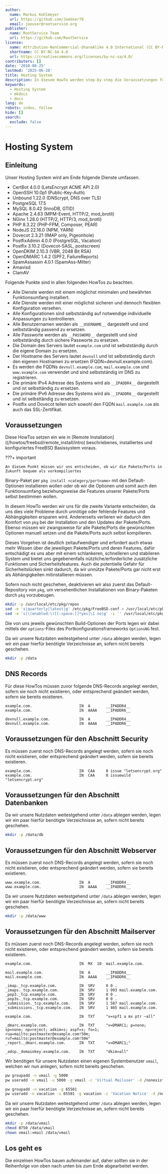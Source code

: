```yaml
---
author:
  name: Markus Kohlmeyer
  url: https://github.com/JoeUser78
  email: joeuser@rootservice.org
publisher:
  name: RootService Team
  url: https://github.com/RootService
license:
  name: Attribution-NonCommercial-ShareAlike 4.0 International (CC BY-NC-SA 4.0)
  shortname: CC BY-NC-SA 4.0
  url: https://creativecommons.org/licenses/by-nc-sa/4.0/
contributers: []
date: '2010-08-25'
lastmod: '2025-06-28'
title: Hosting System
description: In diesem HowTo werden step-by-step die Voraussetzungen für ein Hosting System auf Basis von FreeBSD 64Bit auf einem dedizierten Server beschrieben.
keywords:
  - Hosting System
  - mkdocs
  - docs
lang: de
robots: index, follow
hide: []
search:
  exclude: false
---
```

# Hosting System

## Einleitung

Unser Hosting System wird am Ende folgende Dienste umfassen.

- CertBot 4.0.0 (LetsEncrypt ACME API 2.0)
- OpenSSH 10.0p1 (Public-Key-Auth)
- Unbound 1.22.0 (DNScrypt, DNS over TLS)
- PostgreSQL 17.5
- MySQL 8.0.42 (InnoDB, GTID)
- Apache 2.4.63 (MPM-Event, HTTP/2, mod_brotli)
- NGinx 1.28.0 (HTTP/2, HTTP/3, mod_brotli)
- PHP 8.3.22 (PHP-FPM, Composer, PEAR)
- NodeJS 22.16.0 (NPM, YARN)
- Dovecot 2.3.21 (IMAP only, Pigeonhole)
- PostfixAdmin 4.0.0 (PostgreSQL, Vacation)
- Postfix 3.10.2 (Dovecot-SASL, postscreen)
- OpenDKIM 2.10.3 (VBR, 2048 Bit RSA)
- OpenDMARC 1.4.2 (SPF2, FailureReports)
- SpamAssassin 4.0.1 (SpamAss-Milter)
- Amavisd
- ClamAV

Folgende Punkte sind in allen folgenden HowTos zu beachten.

- Alle Dienste werden mit einem möglichst minimalen und bewährten Funktionsumfang installiert.
- Alle Dienste werden mit einer möglichst sicheren und dennoch flexiblen Konfiguration versehen.
- Alle Konfigurationen sind selbstständig auf notwendige individuelle Anpassungen zu kontrollieren.
- Alle Benutzernamen werden als `__USERNAME__` dargestellt und sind selbstständig passend zu ersetzen.
- Alle Passworte werden als `__PASSWORD__` dargestellt und sind selbstständig durch sichere Passworte zu ersetzen.
- Die Domain des Servers lautet `example.com` und ist selbstständig durch die eigene Domain zu ersetzen.
- Der Hostname des Servers lautet `devnull` und ist selbstständig durch den eigenen Hostnamen zu ersetzen
(FQDN=devnull.example.com).
- Es werden die FQDNs `devnull.example.com`, `mail.example.com` und `www.example.com` verwendet und sind selbstständig
im DNS zu registrieren.
- Die primäre IPv4 Adresse des Systems wird als `__IPADDR4__` dargestellt und ist selbsttändig zu ersetzen.
- Die primäre IPv6 Adresse des Systems wird als `__IPADDR6__` dargestellt und ist selbsttändig zu ersetzen.
- Postfix und Dovecot teilen sich sowohl den FQDN `mail.example.com` als auch das SSL-Zertifikat.

## Voraussetzungen

Diese HowTos setzen ein wie in [Remote Installation]((/howtos/freebsd/remote_install/intro) beschriebenes, installiertes und
konfiguriertes FreeBSD Basissystem voraus.

???+ important

    An diesem Punkt müssen wir uns entscheiden, ob wir die Pakete/Ports in Zukunft bequem als vorkompiliertes
Binary-Paket per `pkg install <category/portname>` mit den Default-Optionen installieren wollen oder ob wir die
Optionen und somit auch den Funktionsumfang beziehungsweise die Features unserer Pakete/Ports selbst bestimmen wollen.

In diesem HowTo werden wir uns für die zweite Variante entscheiden, da uns dies viele Probleme durch unnötige oder
fehlende Features und Abhängigkeiten ersparen wird. Andererseits verlieren wir dadurch den Komfort von `pkg` bei der
Installation und den Updates der Pakete/Ports. Ebenso müssen wir zwangsweise für alle Pakete/Ports die gewünschten
Optionen manuell setzen und die Pakete/Ports auch selbst kompilieren.

Dieses Vorgehen ist deutlich zeitaufwendiger und erfordert auch etwas mehr Wissen über die jeweiligen Pakete/Ports und
deren Features, dafür entschädigt es uns aber mit einem schlankeren, schnelleren und stabileren System und bietet uns
gegebenenfalls nützliche/erforderliche zusätzliche Funktionen und Sicherheitsfeatures. Auch die potentielle Gefahr für
Sicherheitslücken sinkt dadurch, da wir unnütze Pakete/Ports gar nicht erst als Abhängigkeiten mitinstallieren müssen.

Sofern noch nicht geschehen, deaktivieren wir also zuerst das Default-Repository von `pkg`, um versehentlichen
Installationen von Binary-Paketen durch `pkg` vorzubeugen.

``` bash
mkdir -p /usr/local/etc/pkg/repos
sed -e 's|quarterly|latest|g' /etc/pkg/FreeBSD.conf > /usr/local/etc/pkg/repos/FreeBSD.conf
sed -e 's|\(enabled:\)[[:space:]]*yes|\1 no|g' -i '' /usr/local/etc/pkg/repos/FreeBSD.conf
```

Die von uns jeweils gewünschten Build-Optionen der Ports legen wir dabei mittels der `options`-Files des
Portkonfigurationsframeworks `OptionsNG` fest.

Da wir unsere Nutzdaten weitestgehend unter `/data` ablegen werden, legen wir ein paar hierfür benötigte Verzeichnisse
an, sofern nicht bereits geschehen.

``` bash
mkdir -p /data
```

## DNS Records

Für diese HowTos müssen zuvor folgende DNS-Records angelegt werden, sofern sie noch nicht existieren, oder entsprechend
geändert werden, sofern sie bereits existieren.

``` dns-zone
example.com.                     IN  A       __IPADDR4__
example.com.                     IN  AAAA    __IPADDR6__

devnull.example.com.             IN  A       __IPADDR4__
devnull.example.com.             IN  AAAA    __IPADDR6__
```

## Voraussetzungen für den Abschnitt Security

Es müssen zuerst noch DNS-Records angelegt werden, sofern sie noch nicht existieren, oder entsprechend geändert werden,
sofern sie bereits existieren.

``` dns-zone
example.com.                     IN  CAA     0 issue "letsencrypt.org"
example.com.                     IN  CAA     0 issuewild "letsencrypt.org"
```

## Voraussetzungen für den Abschnitt Datenbanken

Da wir unsere Nutzdaten weitestgehend unter `/data` ablegen werden, legen wir ein paar hierfür benötigte Verzeichnisse
an, sofern nicht bereits geschehen.

``` bash
mkdir -p /data/db
```

## Voraussetzungen für den Abschnitt Webserver

Es müssen zuerst noch DNS-Records angelegt werden, sofern sie noch nicht existieren, oder entsprechend geändert werden,
sofern sie bereits existieren.

``` dns-zone
www.example.com.                 IN  A       __IPADDR4__
www.example.com.                 IN  AAAA    __IPADDR6__
```

Da wir unsere Nutzdaten weitestgehend unter `/data` ablegen werden, legen wir ein paar hierfür benötigte Verzeichnisse
an, sofern nicht bereits geschehen.

``` bash
mkdir -p /data/www
```

## Voraussetzungen für den Abschnitt Mailserver

Es müssen zuerst noch DNS-Records angelegt werden, sofern sie noch nicht existieren, oder entsprechend geändert werden,
sofern sie bereits existieren.

``` dns-zone
example.com.                     IN  MX  10  mail.example.com.

mail.example.com.                IN  A       __IPADDR4__
mail.example.com.                IN  AAAA    __IPADDR6__

_imap._tcp.example.com.          IN  SRV     0 0 .
_imaps._tcp.example.com.         IN  SRV     1 993 mail.example.com.
_pop3._tcp.example.com.          IN  SRV     0 0 .
_pop3s._tcp.example.com.         IN  SRV     0 0 .
_submission._tcp.example.com.    IN  SRV     1 587 mail.example.com.
_submissions._tcp.example.com.   IN  SRV     1 465 mail.example.com.

example.com.                     IN  TXT     "v=spf1 a mx ptr ~all"

_dmarc.example.com.              IN  TXT     "v=DMARC1; p=none; sp=none; np=reject; adkim=s; aspf=s; fo=1; rua=mailto:postmaster@example.com!50m; ruf=mailto:postmaster@example.com!50m"
_report._dmarc.example.com.      IN  TXT     "v=DMARC1;"

_adsp._domainkey.example.com.    IN  TXT     "dkim=all"
```

Wir benötigen für unsere Nutzdaten einen eigenen Systembenutzer `vmail`, welchen wir nun anlegen, sofern nicht bereits
geschehen.

``` bash
pw groupadd -n vmail -g 5000
pw useradd -n vmail -u 5000 -g vmail -c 'Virtual Mailuser' -d /nonexistent -s /usr/sbin/nologin -w no

pw groupadd -n vacation -g 65501
pw useradd -n vacation -u 65501 -g vacation -c 'Vacation Notice' -d /nonexistent -s /usr/sbin/nologin -w no
```

Da wir unsere Nutzdaten weitestgehend unter `/data` ablegen werden, legen wir ein paar hierfür benötigte Verzeichnisse
an, sofern nicht bereits geschehen.

``` bash
mkdir -p /data/vmail
chmod 0750 /data/vmail
chown vmail:vmail /data/vmail
```

## Los geht es

Die einzelnen HowTos bauen aufeinander auf, daher sollten sie in der Reihenfolge von oben nach unten bis zum Ende
abgearbeitet werden.
